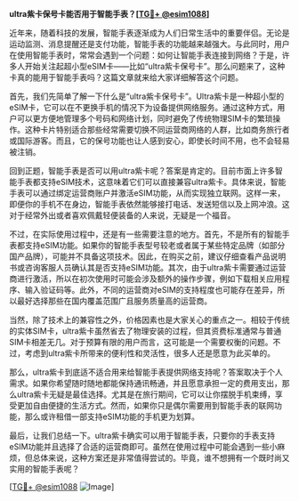 **ultra紫卡保号卡能否用于智能手表？[[TG💪+ @esim1088](https://t.me/s/esim1088)]**

近年来，随着科技的发展，智能手表逐渐成为人们日常生活中的重要伴侣。无论是运动监测、消息提醒还是支付功能，智能手表的功能越来越强大。与此同时，用户在使用智能手表时，常常会遇到一个问题：如何让智能手表连接到网络？于是，许多人开始关注起超小型eSIM卡——比如“ultra紫卡保号卡”。那么问题来了，这种卡真的能用于智能手表吗？这篇文章就来给大家详细解答这个问题。

首先，我们先简单了解一下什么是“ultra紫卡保号卡”。Ultra紫卡是一种超小型的eSIM卡，它可以在不更换手机的情况下为设备提供网络服务。通过这种方式，用户可以更方便地管理多个号码和网络计划，同时避免了传统物理SIM卡的繁琐操作。这种卡片特别适合那些经常需要切换不同运营商网络的人群，比如商务旅行者或国际游客。而且，它的保号功能也让人感到安心，即使长时间不用，也不会轻易被注销。

回到正题，智能手表是否可以用ultra紫卡呢？答案是肯定的。目前市面上许多智能手表都支持eSIM技术，这意味着它们可以直接兼容ultra紫卡。具体来说，智能手表可以通过绑定运营商账户并激活eSIM功能，从而实现独立联网。这样一来，即便你的手机不在身边，智能手表依然能够接打电话、发送短信以及上网冲浪。这对于经常外出或者喜欢佩戴轻便装备的人来说，无疑是一个福音。

不过，在实际使用过程中，还是有一些需要注意的地方。首先，不是所有的智能手表都支持eSIM功能。如果你的智能手表型号较老或者属于某些特定品牌（如部分国产品牌），可能并不具备这项技术。因此，在购买之前，建议仔细查看产品说明书或咨询客服人员确认其是否支持eSIM功能。其次，由于ultra紫卡需要通过运营商进行激活，所以在初次使用时可能会涉及额外的操作步骤，例如下载相关应用程序、输入验证码等。此外，不同的运营商对eSIM的支持程度也可能存在差异，所以最好选择那些在国内覆盖范围广且服务质量高的运营商。

当然，除了技术上的兼容性之外，价格因素也是大家关心的重点之一。相较于传统的实体SIM卡，ultra紫卡虽然省去了物理安装的过程，但其资费标准通常与普通SIM卡相差无几。对于预算有限的用户而言，这可能是一个需要权衡的问题。不过，考虑到ultra紫卡所带来的便利性和灵活性，很多人还是愿意为此买单的。

那么，ultra紫卡到底适不适合用来给智能手表提供网络支持呢？答案取决于个人需求。如果你希望随时随地都能保持通讯畅通，并且愿意承担一定的费用支出，那么ultra紫卡无疑是最佳选择。尤其是在旅行期间，它可以让你摆脱手机束缚，享受更加自由便捷的生活方式。然而，如果你只是偶尔需要用到智能手表的联网功能，那么或许租借一部支持eSIM功能的手机更为划算。

最后，让我们总结一下。ultra紫卡确实可以用于智能手表，只要你的手表支持eSIM功能并且选择了合适的运营商即可。虽然在使用过程中可能会遇到一些小麻烦，但总体来说，这种方案还是非常值得尝试的。毕竟，谁不想拥有一个既时尚又实用的智能手表呢？

[[TG💪+ @esim1088](https://t.me/s/esim1088) ![Image](https://i.postimg.cc/4NQfJmqS/Snipaste-2025-05-13-00-14-12.png)]